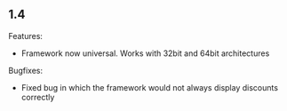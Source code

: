 ## 1.4
Features:
- Framework now universal. Works with 32bit and 64bit architectures

Bugfixes:
- Fixed bug in which the framework would not always display discounts correctly
